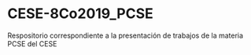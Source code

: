 # CESE-8Co2019_PCSE
Respositorio correspondiente a la presentación de trabajos de la materia PCSE del CESE
